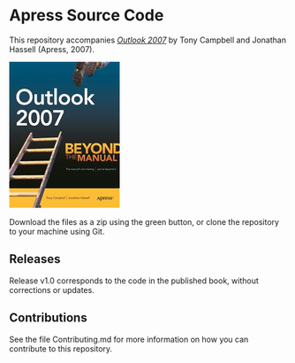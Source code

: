 # Apress Source Code

This repository accompanies [*Outlook 2007*](http://www.apress.com/9781590597965) by Tony Campbell and Jonathan Hassell (Apress, 2007).

![Cover image](9781590597965.jpg)

Download the files as a zip using the green button, or clone the repository to your machine using Git.

## Releases

Release v1.0 corresponds to the code in the published book, without corrections or updates.

## Contributions

See the file Contributing.md for more information on how you can contribute to this repository.
